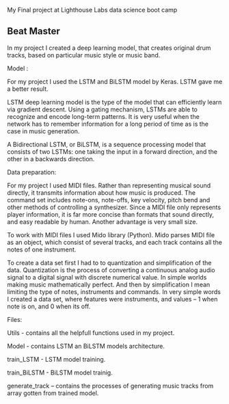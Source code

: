 My Final project at Lighthouse Labs data science boot camp

## Beat Master

In my project I created a deep learning model, that creates original drum tracks, based on particular music style or music band. 

Model : 

For my project I used the LSTM and BiLSTM model by Keras. LSTM gave me a better result.

LSTM deep learning model is the type of the model that can efficiently learn via gradient descent. Using a gating mechanism, LSTMs are able to recognize and encode long-term patterns. It is very useful when the network has to remember information for a long period of time as is the case in music generation.

A Bidirectional LSTM, or BiLSTM, is a sequence processing model that consists of two LSTMs: one taking the input in a forward direction, and the other in a backwards direction.

Data preparation: 

For my project I used MIDI files. Rather than representing musical sound directly, it transmits information about how music is produced. The command set includes note-ons, note-offs, key velocity, pitch bend and other methods of controlling a synthesizer. Since a MIDI file only represents player information, it is far more concise than formats that sound directly, and easy readable by human. Another advantage is very small size.

To work with MIDI files I used Mido library (Python). Mido parses MIDI file as an object, which consist of several tracks, and each track contains all the notes of one instrument.

To create a data set first I had to to quantization and simplification of the data. Quantization is the process of converting a continuous analog audio signal to a digital signal with discrete numerical value. In simple worlds making music mathematically perfect. And then by simplification I mean limiting the type of notes, instruments and commands. 
In very simple words I created a data set, where features were instruments, and values – 1 when note is on, and 0 when its off.



Files:

Utils - contains all the helpfull functions used in my project.

Model - contains LSTM an BiLSTM models architecture.

train_LSTM - LSTM model training. 

train_BiLSTM - BiLSTM model trainig.

generate_track – contains the processes of generating music tracks from array gotten from trained model. 
